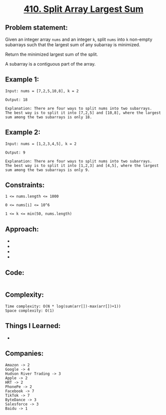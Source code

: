 <h1 align="center"><a href="https://leetcode.com/problems/split-array-largest-sum/" target="_blank">410. Split Array Largest Sum</a></h1>

## Problem statement:
Given an integer array `nums` and an integer `k`, split `nums` into `k` non-empty subarrays such that the largest sum of any subarray is minimized.

Return the minimized largest sum of the split.

A subarray is a contiguous part of the array.


## Example 1:

```
Input: nums = [7,2,5,10,8], k = 2

Output: 18

Explanation: There are four ways to split nums into two subarrays.
The best way is to split it into [7,2,5] and [10,8], where the largest sum among the two subarrays is only 18.
```

## Example 2:

```
Input: nums = [1,2,3,4,5], k = 2

Output: 9

Explanation: There are four ways to split nums into two subarrays.
The best way is to split it into [1,2,3] and [4,5], where the largest sum among the two subarrays is only 9.
```


## Constraints:

```
1 <= nums.length <= 1000

0 <= nums[i] <= 10^6

1 <= k <= min(50, nums.length)
```


 

## Approach:

- 
  
- 
  
-
  
- 



## Code: 

```java

```







## Complexity:

```
Time complexity: O(N * log(sum(arr[])-max(arr[])+1))
Space complexity: O(1)
```

## Things I Learned:

- 
  


## Companies:

```
Amazon -> 2
Google -> 4
Hudson River Trading -> 3
Apple -> 2
HRT -> 2
PhonePe -> 2
Facebook -> 7
TikTok -> 7
ByteDance -> 3
Salesforce -> 3
Baidu -> 1
```





